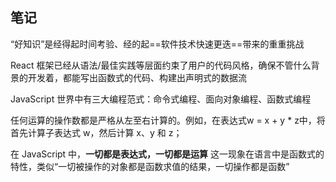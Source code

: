 
## 笔记

“好知识”是经得起时间考验、经的起==软件技术快速更迭==带来的重重挑战

React 框架已经从语法/最佳实践等层面约束了用户的代码风格，确保不管什么背景的开发着，都能写出函数式的代码、构建出声明式的数据流

JavaScript 世界中有三大编程范式：命令式编程、面向对象编程、函数式编程

任何运算的操作数都是严格从左至右计算的。例如，在表达式w = x + y * z中，将首先计算子表达式 w，然后计算 x、y 和 z；

在 JavaScript 中，**一切都是表达式，一切都是运算**
这一现象在语言中是函数式的特性，类似“一切被操作的对象都是函数求值的结果，一切操作都是函数”